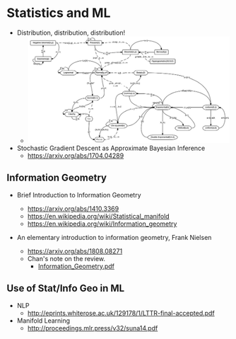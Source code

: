 # Statistics and ML

* Distribution, distribution, distribution!
  * ![distributions](../files/distributions.png)
* Stochastic Gradient Descent as Approximate Bayesian Inference
  * https://arxiv.org/abs/1704.04289

## Information Geometry

* Brief Introduction to Information Geometry
  * https://arxiv.org/abs/1410.3369
  * https://en.wikipedia.org/wiki/Statistical_manifold
  * https://en.wikipedia.org/wiki/Information_geometry
  
* An elementary introduction to information geometry, Frank Nielsen
  * https://arxiv.org/abs/1808.08271
  * Chan's note on the review.
    * [Information_Geometry.pdf](files/Information_Geometry.pdf) 
    
## Use of Stat/Info Geo in ML

* NLP
  * http://eprints.whiterose.ac.uk/129178/1/LTTR-final-accepted.pdf
* Manifold Learning
  * http://proceedings.mlr.press/v32/suna14.pdf
  

